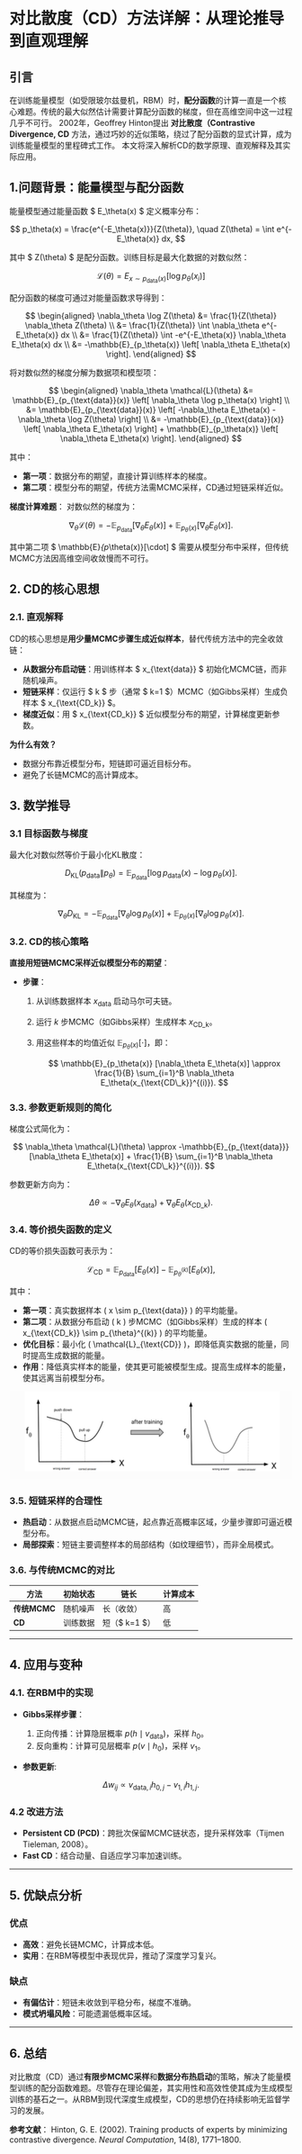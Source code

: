 # 对比散度（CD）方法详解：从理论推导到直观理解

## 引言
在训练能量模型（如受限玻尔兹曼机，RBM）时，**配分函数**的计算一直是一个核心难题。传统的最大似然估计需要计算配分函数的梯度，但在高维空间中这一过程几乎不可行。
2002年，Geoffrey Hinton提出 **对比散度（Contrastive Divergence, CD** 方法，通过巧妙的近似策略，绕过了配分函数的显式计算，成为训练能量模型的里程碑式工作。
本文将深入解析CD的数学原理、直观解释及其实际应用。

## 1.问题背景：能量模型与配分函数
能量模型通过能量函数 $ E_\theta(x) $ 定义概率分布：

$$
p_\theta(x) = \frac{e^{-E_\theta(x)}}{Z(\theta)}, \quad Z(\theta) = \int e^{-E_\theta(x)} dx,
$$

其中 $ Z(\theta) $ 是配分函数。训练目标是最大化数据的对数似然：

$$
\mathcal{L}(\theta) = E_{x\sim p_{\text{data}}(x)}[\log p_\theta(x_i)]
$$

配分函数的梯度可通过对能量函数求导得到：

$$
\begin{aligned}
\nabla_\theta \log Z(\theta)
&= \frac{1}{Z(\theta)} \nabla_\theta Z(\theta) \\
&= \frac{1}{Z(\theta)} \int \nabla_\theta e^{-E_\theta(x)} dx \\
&= \frac{1}{Z(\theta)} \int -e^{-E_\theta(x)} \nabla_\theta E_\theta(x) dx \\
&= -\mathbb{E}_{p_\theta(x)} \left[ \nabla_\theta E_\theta(x) \right].
\end{aligned}
$$

将对数似然的梯度分解为数据项和模型项：

$$
\begin{aligned}
\nabla_\theta \mathcal{L}(\theta)
&= \mathbb{E}_{p_{\text{data}}(x)} \left[ \nabla_\theta \log p_\theta(x) \right] \\
&= \mathbb{E}_{p_{\text{data}}(x)} \left[ -\nabla_\theta E_\theta(x) - \nabla_\theta \log Z(\theta) \right] \\
&= -\mathbb{E}_{p_{\text{data}}(x)} \left[ \nabla_\theta E_\theta(x) \right] + \mathbb{E}_{p_\theta(x)} \left[ \nabla_\theta E_\theta(x) \right].
\end{aligned}
$$

其中：

- **第一项**：数据分布的期望，直接计算训练样本的梯度。
- **第二项**：模型分布的期望，传统方法需MCMC采样，CD通过短链采样近似。

**梯度计算难题**：
对数似然的梯度为：

$$
\nabla_\theta \mathcal{L}(\theta) = -\mathbb{E}_{p_{\text{data}}} [\nabla_\theta E_\theta(x)] + \mathbb{E}_{p_\theta(x)} [\nabla_\theta E_\theta(x)].
$$

其中第二项 $ \mathbb{E}_{p_\theta(x)}[\cdot] $ 需要从模型分布中采样，但传统MCMC方法因高维空间收敛慢而不可行。

## 2. CD的核心思想
### 2.1. 直观解释

CD的核心思想是**用少量MCMC步骤生成近似样本**，替代传统方法中的完全收敛链：

- **从数据分布启动链**：用训练样本 $ x_{\text{data}} $ 初始化MCMC链，而非随机噪声。
- **短链采样**：仅运行 $ k $ 步（通常 $ k=1 $）MCMC（如Gibbs采样）生成负样本 $ x_{\text{CD\_k}} $。
- **梯度近似**：用 $ x_{\text{CD\_k}} $ 近似模型分布的期望，计算梯度更新参数。

**为什么有效？**

- 数据分布靠近模型分布，短链即可逼近目标分布。
- 避免了长链MCMC的高计算成本。

## 3. 数学推导

### 3.1  目标函数与梯度

最大化对数似然等价于最小化KL散度：

$$
D_{\text{KL}}(p_{\text{data}} \| p_\theta) = \mathbb{E}_{p_{\text{data}}} [\log p_{\text{data}}(x) - \log p_\theta(x)].
$$

其梯度为：

$$
\nabla_\theta D_{\text{KL}} = -\mathbb{E}_{p_{\text{data}}} [\nabla_\theta \log p_\theta(x)] + \mathbb{E}_{p_\theta(x)} [\nabla_\theta \log p_\theta(x)].
$$

### 3.2. CD的核心策略

**直接用短链MCMC采样近似模型分布的期望**：

- **步骤**：
  1. 从训练数据样本 $x_{\text{data}}$ 启动马尔可夫链。
  2. 运行 $k$ 步MCMC（如Gibbs采样）生成样本 $x_{\text{CD\_k}}$。
  3. 用这些样本的均值近似 $\mathbb{E}_{p_\theta(x)}[\cdot]$，即：

     $$
     \mathbb{E}_{p_\theta(x)} [\nabla_\theta E_\theta(x)] \approx \frac{1}{B} \sum_{i=1}^B \nabla_\theta E_\theta(x_{\text{CD\_k}}^{(i)}).
     $$

### 3.3. 参数更新规则的简化

梯度公式简化为：

$$
\nabla_\theta \mathcal{L}(\theta) \approx -\mathbb{E}_{p_{\text{data}}} [\nabla_\theta E_\theta(x)] + \frac{1}{B} \sum_{i=1}^B \nabla_\theta E_\theta(x_{\text{CD\_k}}^{(i)}).
$$

参数更新方向为：

$$
\Delta \theta \propto -\nabla_\theta E_\theta(x_{\text{data}}) + \nabla_\theta E_\theta(x_{\text{CD\_k}}).
$$

### 3.4. 等价损失函数的定义
CD的等价损失函数可表示为：

$$
\mathcal{L}_{\text{CD}} = \mathbb{E}_{p_{\text{data}}} [E_\theta(x)] - \mathbb{E}_{p_{\theta}^{(k)}} [E_\theta(x)],
$$

其中：

- **第一项**：真实数据样本 \( x \sim p_{\text{data}} \) 的平均能量。
- **第二项**：从数据分布启动 \( k \) 步MCMC（如Gibbs采样）生成的样本 \( x_{\text{CD\_k}} \sim p_{\theta}^{(k)} \) 的平均能量。
- **优化目标**：最小化 \( \mathcal{L}_{\text{CD}} \)，即降低真实数据的能量，同时提高生成数据的能量。
- **作用**：降低真实样本的能量，使其更可能被模型生成。提高生成样本的能量，使其远离当前模型分布。

![alt text](../../images/image-21.png)

### 3.5. 短链采样的合理性

- **热启动**：从数据点启动MCMC链，起点靠近高概率区域，少量步骤即可逼近模型分布。
- **局部探索**：短链主要调整样本的局部结构（如纹理细节），而非全局模式。

### 3.6. 与传统MCMC的对比

| **方法**       | **初始状态** | **链长** | **计算成本** |
|----------------|--------------|----------|--------------|
| **传统MCMC**   | 随机噪声     | 长（收敛）| 高           |
| **CD**         | 训练数据     | 短（$ k=1 $） | 低           |

---

## 4. 应用与变种
### 4.1. 在RBM中的实现

- **Gibbs采样步骤**：

  1. 正向传播：计算隐层概率 $p(h \mid v_{\text{data}})$，采样 $h_0$。
  2. 反向重构：计算可见层概率 $p(v \mid h_0)$，采样 $v_1$。

- **参数更新**:

$$
\Delta w_{ij} \propto v_{\text{data},i} h_{0,j} - v_{1,i} h_{1,j}.
$$

### 4.2 改进方法

- **Persistent CD (PCD)**：跨批次保留MCMC链状态，提升采样效率（Tijmen Tieleman, 2008）。
- **Fast CD**：结合动量、自适应学习率加速训练。

---

## 5. 优缺点分析
### **优点**

- **高效**：避免长链MCMC，计算成本低。
- **实用**：在RBM等模型中表现优异，推动了深度学习复兴。

### **缺点**

- **有偏估计**：短链未收敛到平稳分布，梯度不准确。
- **模式坍塌风险**：可能遗漏低概率区域。

---

## 6. 总结
对比散度（CD）通过**有限步MCMC采样**和**数据分布热启动**的策略，解决了能量模型训练的配分函数难题。尽管存在理论偏差，其实用性和高效性使其成为生成模型训练的基石之一。从RBM到现代深度生成模型，CD的思想仍在持续影响无监督学习的发展。

**参考文献**：
Hinton, G. E. (2002). Training products of experts by minimizing contrastive divergence. *Neural Computation*, 14(8), 1771–1800.
